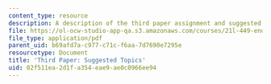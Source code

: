 ```yaml
---
content_type: resource
description: A description of the third paper assignment and suggested topics.
file: https://ol-ocw-studio-app-qa.s3.amazonaws.com/courses/21l-449-end-of-nature-spring-2002/02f511ea2d1fa354eae9ae0c0966ee94_paperassignment3.pdf
file_type: application/pdf
parent_uid: b69afd7a-c977-c71c-f6aa-7d7690e7295e
resourcetype: Document
title: 'Third Paper: Suggested Topics'
uid: 02f511ea-2d1f-a354-eae9-ae0c0966ee94
---
```

